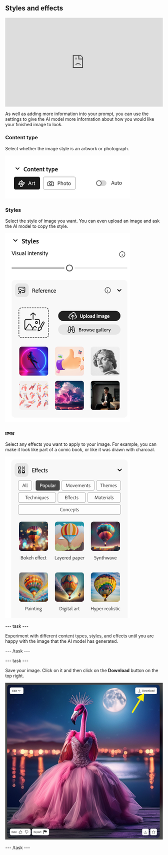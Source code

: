 ## Styles and effects

<html>
  <div style="position: relative; overflow: hidden; padding-top: 56.25%;">
    <iframe style="position: absolute; top: 0; left: 0; right: 0; width: 100%; height: 100%; border: none;" src="https://www.youtube.com/embed/AXQFcthUIMY?rel=0&cc_load_policy=1" allowfullscreen allow="accelerometer; autoplay; clipboard-write; encrypted-media; gyroscope; picture-in-picture; web-share"></iframe>
  </div>
</html>

As well as adding more information into your prompt, you can use the settings to give the AI model more information about how you would like your finished image to look.

### Content type

Select whether the image style is an artwork or photograph.

![Different content types - art and photo](images/content-type.png)

### Styles

Select the style of image you want. You can even upload an image and ask the AI model to copy the style.

![A list of different image styles to select from](images/styles.png)

### प्रभाव

Select any effects you want to apply to your image. For example, you can make it look like part of a comic book, or like it was drawn with charcoal.

![A list of different image effects to select from](images/effects.png)

\--- task ---

Experiment with different content types, styles, and effects until you are happy with the image that the AI model has generated.

\--- /task ---

\--- task ---

Save your image. Click on it and then click on the **Download** button on the top right.

![A stylised image of a flamingo in a ball gown with a yellow arrow to a download button on the top right of the image,](images/final-image.png)

\--- /task ---
